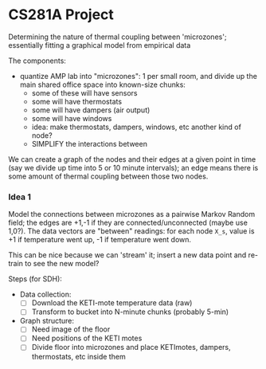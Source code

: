 # CS281A Project

Determining the nature of thermal coupling between 'microzones'; essentially fitting a graphical model from empirical data

The components:
- quantize AMP lab into "microzones": 1 per small room, and divide up the main shared office space into known-size chunks:
    - some of these will have sensors
    - some will have thermostats
    - some will have dampers (air output)
    - some will have windows
    - idea: make thermostats, dampers, windows, etc another kind of node?
    - SIMPLIFY the interactions between 

We can create a graph of the nodes and their edges at a given point in time (say we divide up time into 5 or 10 minute intervals); an edge
means there is some amount of thermal coupling between those two nodes.


### Idea 1

Model the connections between microzones as a pairwise Markov Random field; the edges are +1,-1 if they are connected/unconnected (maybe use 1,0?).
The data vectors are "between" readings: for each node `X_s`, value is +1 if temperature went up, -1 if temperature went down.

This can be nice because we can 'stream' it; insert a new data point and re-train to see the new model?

Steps (for SDH):
- Data collection:
  - [ ] Download the KETI-mote temperature data (raw)
  - [ ] Transform to bucket into N-minute chunks (probably 5-min)
- Graph structure:
  - [ ] Need image of the floor
  - [ ] Need positions of the KETI motes
  - [ ] Divide floor into microzones and place KETImotes, dampers, thermostats, etc inside them
